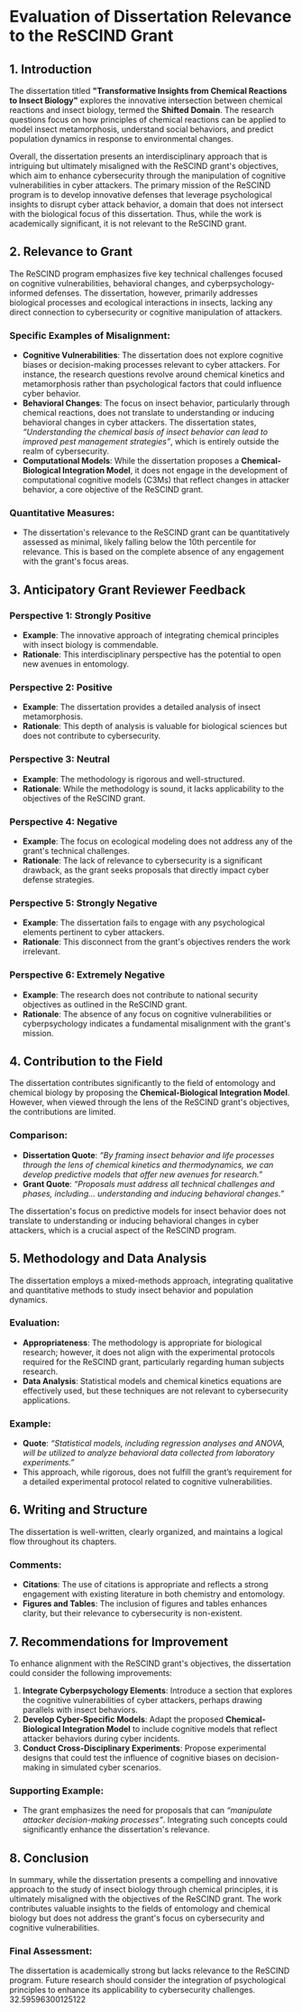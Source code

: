 # Evaluation of Dissertation Relevance to the ReSCIND Grant

## 1. Introduction
The dissertation titled **"Transformative Insights from Chemical Reactions to Insect Biology"** explores the innovative intersection between chemical reactions and insect biology, termed the **Shifted Domain**. The research questions focus on how principles of chemical reactions can be applied to model insect metamorphosis, understand social behaviors, and predict population dynamics in response to environmental changes. 

Overall, the dissertation presents an interdisciplinary approach that is intriguing but ultimately misaligned with the ReSCIND grant's objectives, which aim to enhance cybersecurity through the manipulation of cognitive vulnerabilities in cyber attackers. The primary mission of the ReSCIND program is to develop innovative defenses that leverage psychological insights to disrupt cyber attack behavior, a domain that does not intersect with the biological focus of this dissertation. Thus, while the work is academically significant, it is not relevant to the ReSCIND grant.

## 2. Relevance to Grant
The ReSCIND program emphasizes five key technical challenges focused on cognitive vulnerabilities, behavioral changes, and cyberpsychology-informed defenses. The dissertation, however, primarily addresses biological processes and ecological interactions in insects, lacking any direct connection to cybersecurity or cognitive manipulation of attackers.

### Specific Examples of Misalignment:
- **Cognitive Vulnerabilities**: The dissertation does not explore cognitive biases or decision-making processes relevant to cyber attackers. For instance, the research questions revolve around chemical kinetics and metamorphosis rather than psychological factors that could influence cyber behavior.
- **Behavioral Changes**: The focus on insect behavior, particularly through chemical reactions, does not translate to understanding or inducing behavioral changes in cyber attackers. The dissertation states, *“Understanding the chemical basis of insect behavior can lead to improved pest management strategies”*, which is entirely outside the realm of cybersecurity.
- **Computational Models**: While the dissertation proposes a **Chemical-Biological Integration Model**, it does not engage in the development of computational cognitive models (C3Ms) that reflect changes in attacker behavior, a core objective of the ReSCIND grant.

### Quantitative Measures:
- The dissertation's relevance to the ReSCIND grant can be quantitatively assessed as minimal, likely falling below the 10th percentile for relevance. This is based on the complete absence of any engagement with the grant's focus areas.

## 3. Anticipatory Grant Reviewer Feedback
### Perspective 1: Strongly Positive
- **Example**: The innovative approach of integrating chemical principles with insect biology is commendable. 
- **Rationale**: This interdisciplinary perspective has the potential to open new avenues in entomology.

### Perspective 2: Positive
- **Example**: The dissertation provides a detailed analysis of insect metamorphosis.
- **Rationale**: This depth of analysis is valuable for biological sciences but does not contribute to cybersecurity.

### Perspective 3: Neutral
- **Example**: The methodology is rigorous and well-structured.
- **Rationale**: While the methodology is sound, it lacks applicability to the objectives of the ReSCIND grant.

### Perspective 4: Negative
- **Example**: The focus on ecological modeling does not address any of the grant's technical challenges.
- **Rationale**: The lack of relevance to cybersecurity is a significant drawback, as the grant seeks proposals that directly impact cyber defense strategies.

### Perspective 5: Strongly Negative
- **Example**: The dissertation fails to engage with any psychological elements pertinent to cyber attackers.
- **Rationale**: This disconnect from the grant's objectives renders the work irrelevant.

### Perspective 6: Extremely Negative
- **Example**: The research does not contribute to national security objectives as outlined in the ReSCIND grant.
- **Rationale**: The absence of any focus on cognitive vulnerabilities or cyberpsychology indicates a fundamental misalignment with the grant's mission.

## 4. Contribution to the Field
The dissertation contributes significantly to the field of entomology and chemical biology by proposing the **Chemical-Biological Integration Model**. However, when viewed through the lens of the ReSCIND grant's objectives, the contributions are limited.

### Comparison:
- **Dissertation Quote**: *“By framing insect behavior and life processes through the lens of chemical kinetics and thermodynamics, we can develop predictive models that offer new avenues for research.”*
- **Grant Quote**: *“Proposals must address all technical challenges and phases, including… understanding and inducing behavioral changes.”*

The dissertation's focus on predictive models for insect behavior does not translate to understanding or inducing behavioral changes in cyber attackers, which is a crucial aspect of the ReSCIND program.

## 5. Methodology and Data Analysis
The dissertation employs a mixed-methods approach, integrating qualitative and quantitative methods to study insect behavior and population dynamics. 

### Evaluation:
- **Appropriateness**: The methodology is appropriate for biological research; however, it does not align with the experimental protocols required for the ReSCIND grant, particularly regarding human subjects research.
- **Data Analysis**: Statistical models and chemical kinetics equations are effectively used, but these techniques are not relevant to cybersecurity applications.

### Example:
- **Quote**: *“Statistical models, including regression analyses and ANOVA, will be utilized to analyze behavioral data collected from laboratory experiments.”*
- This approach, while rigorous, does not fulfill the grant’s requirement for a detailed experimental protocol related to cognitive vulnerabilities.

## 6. Writing and Structure
The dissertation is well-written, clearly organized, and maintains a logical flow throughout its chapters. 

### Comments:
- **Citations**: The use of citations is appropriate and reflects a strong engagement with existing literature in both chemistry and entomology.
- **Figures and Tables**: The inclusion of figures and tables enhances clarity, but their relevance to cybersecurity is non-existent.

## 7. Recommendations for Improvement
To enhance alignment with the ReSCIND grant's objectives, the dissertation could consider the following improvements:

1. **Integrate Cyberpsychology Elements**: Introduce a section that explores the cognitive vulnerabilities of cyber attackers, perhaps drawing parallels with insect behaviors.
2. **Develop Cyber-Specific Models**: Adapt the proposed **Chemical-Biological Integration Model** to include cognitive models that reflect attacker behaviors during cyber incidents.
3. **Conduct Cross-Disciplinary Experiments**: Propose experimental designs that could test the influence of cognitive biases on decision-making in simulated cyber scenarios.

### Supporting Example:
- The grant emphasizes the need for proposals that can *“manipulate attacker decision-making processes”*. Integrating such concepts could significantly enhance the dissertation's relevance.

## 8. Conclusion
In summary, while the dissertation presents a compelling and innovative approach to the study of insect biology through chemical principles, it is ultimately misaligned with the objectives of the ReSCIND grant. The work contributes valuable insights to the fields of entomology and chemical biology but does not address the grant's focus on cybersecurity and cognitive vulnerabilities. 

### Final Assessment:
The dissertation is academically strong but lacks relevance to the ReSCIND program. Future research should consider the integration of psychological principles to enhance its applicability to cybersecurity challenges. 32.59596300125122